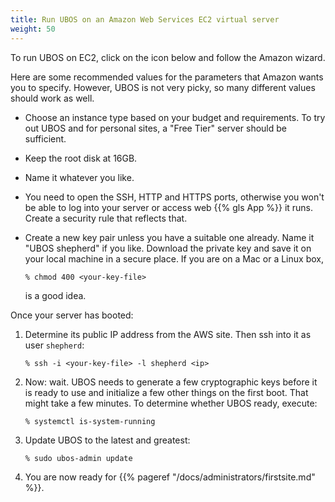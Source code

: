 ```yaml
---
title: Run UBOS on an Amazon Web Services EC2 virtual server
weight: 50
---
```


To run UBOS on EC2, click on the icon below and follow the Amazon wizard.

<style>
div#ubos-amazon-ec2-image-latest { margin: 0 auto }
</style>
<script id="ubos-amazon-ec2-image-latest" src="/include/amazon-ec2-image-latest.js"></script>

Here are some recommended values for the parameters that Amazon wants you to specify.
However, UBOS is not very picky, so many different values should work as well.

* Choose an instance type based on your budget and requirements. To try out UBOS
  and for personal sites, a "Free Tier" server should be sufficient.

* Keep the root disk at 16GB.

* Name it whatever you like.

* You need to open the SSH, HTTP and HTTPS ports, otherwise you won't be able
  to log into your server or access web {{% gls App %}} it runs. Create a security rule
  that reflects that.

* Create a new key pair unless you have a suitable one already. Name it
  "UBOS shepherd" if you like. Download the private key and save it on your
  local machine in a secure place. If you are on a Mac or a Linux box,

  ```
  % chmod 400 <your-key-file>
  ```

  is a good idea.

Once your server has booted:

1. Determine its public IP address from the AWS site. Then ssh into it as user ``shepherd``:

   ```
   % ssh -i <your-key-file> -l shepherd <ip>
   ```

1. Now: wait. UBOS needs to generate a few cryptographic keys before it is ready to use
   and initialize a few other things on the first boot. That might take a few minutes.
   To determine whether UBOS ready, execute:

   ```
   % systemctl is-system-running
   ```

1. Update UBOS to the latest and greatest:

   ```
   % sudo ubos-admin update
   ```

1. You are now ready for {{% pageref "/docs/administrators/firstsite.md" %}}.

